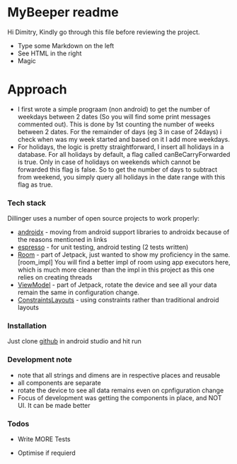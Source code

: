 # MyBeeper readme

Hi Dimitry,
Kindly go through this file before reviewing the project.

  - Type some Markdown on the left
  - See HTML in the right
  - Magic

# Approach

  - I first wrote a simple prograam (non android) to get the number of weekdays between 2 dates (So you will find some print messages commented out). This is done by 1st counting the number of weeks between 2 dates. For the remainder of days (eg 3 in case of 24days) i check when was my week started and based on it I add more weekdays.
  - For holidays, the logic is pretty straightforward, I insert all holidays in a database. For all holidays by default, a flag called canBeCarryForwarded is true. Only in case of holidays on weekends which cannot be forwarded this flag is false. So to get the number of days to subtract from weekend, you simply query all holidays in the date range with this flag as true. 

### Tech stack

Dillinger uses a number of open source projects to work properly:

* [androidx] - moving from android support libraries to androidx because of the reasons mentioned in links
* [espresso] - for unit testing, android testing  (2 tests written)
* [Room] - part of Jetpack, just wanted to show my proficiency in the same. [room_impl] You will find a better impl of room using app executors here, which is much more cleaner than the impl in this project as this one relies on creating threads
* [ViewModel] - part of Jetpack, rotate the device and see all your data remain the same in configuration change.
* [ConstraintsLayouts] - using constraints rather than traditional android layouts


### Installation
Just clone  [github](https://github.com/ikartiks/mybeeper) in android studio and hit run

### Development note 
 - note that all strings and dimens are in respective places and reusable
 - all components are separate
 - rotate the device to see all data remains even on cpnfiguration change
 - Focus of development was getting the components in place, and NOT UI. It can be made better

### Todos
 - Write MORE Tests
 - Optimise if requierd



   [androidx]: <https://developer.android.com/jetpack/androidxr>
   [ConstraintsLayouts]: <https://developer.android.com/training/constraint-layout>
   [Room]: <https://developer.android.com/topic/libraries/architecture/room>
   [ViewModel]: <https://developer.android.com/topic/libraries/architecture/viewmodel/>
   [espresso]: <https://developer.android.com/training/testing/espresso>
   